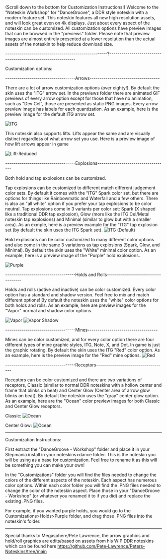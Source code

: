 (Scroll down to the bottom for Customization Instructions!) Welcome to the "Noteskin Workshop" for "DanceGroove", a DDR style noteskin with a modern feature set. This noteskin features all new high resolution assets, and will look great even on 4k displays. Just about every aspect of the noteskin can be customized. All customization options have preview images that can be browsed in the "previews" folder. Please note that preview images are almost entirely presented at a lower resolution than the actual assets of the noteskin to help reduce download size.

---------------------------------------------------?-------------------------------------------------------------

Customization options:

-----------------------------------Arrows-----------------------------------

There are a lot of arrow customization options (over eighty!). By default the skin uses the "ITG" arrow set. In the previews folder there are animated GIF previews of every arrow option except for those that have no animation, such as "Dev Cel", those are presented as static PNG images. Every arrow preview image has labels for each quantization. As an example, here is the preview image for the default ITG arrow set.

![ITG](https://github.com/HURG-IIDX/Noteskin-Workshop-DanceGroove/assets/19560941/6430747a-448d-4a1f-8912-dcbb02d78e68)

This noteskin also supports lifts. Lifts appear the same and are visually distinct regardless of what arrow set you use. Here is a preview image of how lift arrows appear in game

![Lift-Reduced](https://github.com/HURG-IIDX/Noteskin-Workshop-DanceGroove/assets/19560941/e2cec9e9-248d-47e2-b538-cf84415b6291)

-----------------------------------Explosions-----------------------------------

Both hold and tap explosions can be customized. 

Tap explosions can be customized to different match different judgement color sets. By default it comes with the "ITG" Spark color set, but there are options for things like Rainbowmatic and Waterfall and a few others. There is also an "all white" option if you prefer your tap explosions to be color neutral. Tap explosions come in 3 variants per color set: Spark (X shaped like a traditional DDR tap explosion), Glow (more like the ITG Cel/Metal noteskin tap explosions) and Minimal (similar to glow but with a smaller area). As an exmple, here is a preview example for the "ITG" tap explosion set (by default the skin uses the ITG Spark set).
![ITG (Default)](https://github.com/HURG-IIDX/Noteskin-Workshop-DanceGroove/assets/19560941/9b85b07b-9897-416d-8a28-12747c1bfd10)

Hold explosions can be color customized to many different color options and also come in the same 3 variations as tap explosions (Spark, Glow, and Minimal). By default the skin uses the "White" minimal color option. As an example, here is a preview image of the "Purple" hold explosions.

![Purple](https://github.com/HURG-IIDX/Noteskin-Workshop-DanceGroove/assets/19560941/94b25749-5f99-4424-b8fb-798e1aeac9f3)

-----------------------------------Holds and Rolls-----------------------------------

Holds and rolls (active and inactive) can be color customized. Every color option has a standard and shadow version. Feel free to mix and match different options! By default the noteskin uses the "white" color options for both holds and rolls. As an example, here are preview images for the "Vapor" normal and shadow color options.

![Vapor](https://github.com/HURG-IIDX/Noteskin-Workshop-DanceGroove/assets/19560941/face96e3-2763-4835-8889-011a09d2d400)
![Vapor Shadow](https://github.com/HURG-IIDX/Noteskin-Workshop-DanceGroove/assets/19560941/778df8db-e617-437e-8a9e-aa7b7dd3b862)

-----------------------------------Mines-----------------------------------

Mines can be color customized, and for every color option there are four different types of mine graphic styles, ITG, Note, X, and Dot. In game is just the graphic rotating. By default the skin uses the ITG "Red" color option. As an example, here is the preview image for the "Red" mine options.
![Red](https://github.com/HURG-IIDX/Noteskin-Workshop-DanceGroove/assets/19560941/16ee885a-3404-4e2b-a16a-5cae167afcde)


-----------------------------------Receptors-----------------------------------

Receptors can be color customized and there are two variations of receptors, Classic (similar to normal DDR noteskins with a hollow center and frame that blinks on beat) and Center Glow (Center area of arrow glow blinks on beat). By default the noteskin uses the "gray" center glow option. As an example, here are the "Ocean" color preview images for both Classic and Center Glow receptors.

Classic:
![Ocean](https://github.com/HURG-IIDX/Noteskin-Workshop-DanceGroove/assets/19560941/95b17e29-1338-4ee8-8b3d-bdedd3990f3c)

Center Glow:
![Ocean](https://github.com/HURG-IIDX/Noteskin-Workshop-DanceGroove/assets/19560941/360e634c-3fe7-490b-8353-9a67339a6bd1)

----------------------------------------------------------------------------------------------------------------

Customization Instructions:

First extract the "DanceGroove - Workshop" folder and place it in your Stepmania install in your noteskins>dance folder. This is the noteskin you will be using as a base for customization. Feel free to rename it as this will be something you can make your own!

In the "Customizations" folder you will find the files needed to change the colors of the different aspects of the noteskin. Each aspect has numerous color options. Within each color folder you will find the .PNG files needed to change the color of the noteskin aspect. Place those in your "DanceGroove - Workshop" (or whatever you renamed it to if you did) and replace the existing .PNG files.

For example, if you wanted purple holds, you would go to the Customizations>Holds>Purple folder, and drag those .PNG files into the noteskin's folder.

----------------------------------------------------------------------------------------------------------------

Special thanks to Megasphere/Pete Lawrence, the arrow graphics and hold/roll graphics are edits/based on assets from his WIP DDR noteskins which can be found here https://github.com/Pete-Lawrence/Peters-Noteskins/tree/main
